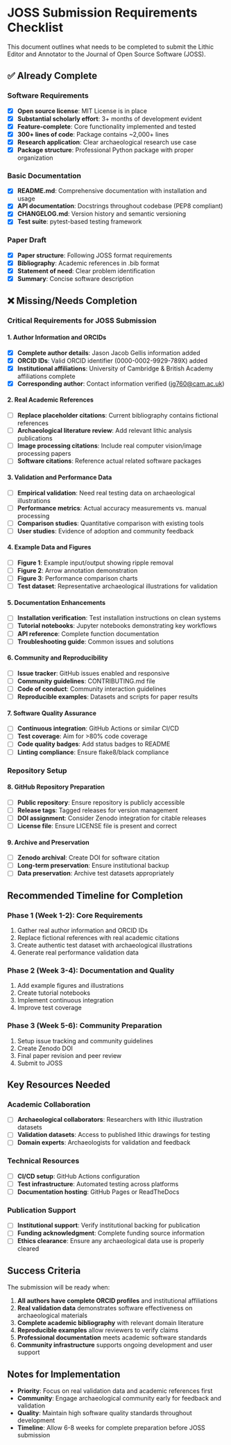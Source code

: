 # JOSS Submission Requirements Checklist

This document outlines what needs to be completed to submit the Lithic Editor and Annotator to the Journal of Open Source Software (JOSS).

## ✅ Already Complete

### Software Requirements
- [x] **Open source license**: MIT License is in place
- [x] **Substantial scholarly effort**: 3+ months of development evident
- [x] **Feature-complete**: Core functionality implemented and tested
- [x] **300+ lines of code**: Package contains ~2,000+ lines
- [x] **Research application**: Clear archaeological research use case
- [x] **Package structure**: Professional Python package with proper organization

### Basic Documentation
- [x] **README.md**: Comprehensive documentation with installation and usage
- [x] **API documentation**: Docstrings throughout codebase (PEP8 compliant)
- [x] **CHANGELOG.md**: Version history and semantic versioning
- [x] **Test suite**: pytest-based testing framework

### Paper Draft
- [x] **Paper structure**: Following JOSS format requirements
- [x] **Bibliography**: Academic references in .bib format
- [x] **Statement of need**: Clear problem identification
- [x] **Summary**: Concise software description

## ❌ Missing/Needs Completion

### Critical Requirements for JOSS Submission

#### 1. Author Information and ORCIDs
- [x] **Complete author details**: Jason Jacob Gellis information added
- [x] **ORCID IDs**: Valid ORCID identifier (0000-0002-9929-789X) added
- [x] **Institutional affiliations**: University of Cambridge & British Academy affiliations complete
- [x] **Corresponding author**: Contact information verified (jg760@cam.ac.uk)

#### 2. Real Academic References
- [ ] **Replace placeholder citations**: Current bibliography contains fictional references
- [ ] **Archaeological literature review**: Add relevant lithic analysis publications
- [ ] **Image processing citations**: Include real computer vision/image processing papers
- [ ] **Software citations**: Reference actual related software packages

#### 3. Validation and Performance Data
- [ ] **Empirical validation**: Need real testing data on archaeological illustrations
- [ ] **Performance metrics**: Actual accuracy measurements vs. manual processing
- [ ] **Comparison studies**: Quantitative comparison with existing tools
- [ ] **User studies**: Evidence of adoption and community feedback

#### 4. Example Data and Figures
- [ ] **Figure 1**: Example input/output showing ripple removal
- [ ] **Figure 2**: Arrow annotation demonstration
- [ ] **Figure 3**: Performance comparison charts
- [ ] **Test dataset**: Representative archaeological illustrations for validation

#### 5. Documentation Enhancements
- [ ] **Installation verification**: Test installation instructions on clean systems
- [ ] **Tutorial notebooks**: Jupyter notebooks demonstrating key workflows
- [ ] **API reference**: Complete function documentation
- [ ] **Troubleshooting guide**: Common issues and solutions

#### 6. Community and Reproducibility
- [ ] **Issue tracker**: GitHub issues enabled and responsive
- [ ] **Community guidelines**: CONTRIBUTING.md file
- [ ] **Code of conduct**: Community interaction guidelines
- [ ] **Reproducible examples**: Datasets and scripts for paper results

#### 7. Software Quality Assurance
- [ ] **Continuous integration**: GitHub Actions or similar CI/CD
- [ ] **Test coverage**: Aim for >80% code coverage
- [ ] **Code quality badges**: Add status badges to README
- [ ] **Linting compliance**: Ensure flake8/black compliance

### Repository Setup

#### 8. GitHub Repository Preparation
- [ ] **Public repository**: Ensure repository is publicly accessible
- [ ] **Release tags**: Tagged releases for version management
- [ ] **DOI assignment**: Consider Zenodo integration for citable releases
- [ ] **License file**: Ensure LICENSE file is present and correct

#### 9. Archive and Preservation
- [ ] **Zenodo archival**: Create DOI for software citation
- [ ] **Long-term preservation**: Ensure institutional backup
- [ ] **Data preservation**: Archive test datasets appropriately

## Recommended Timeline for Completion

### Phase 1 (Week 1-2): Core Requirements
1. Gather real author information and ORCID IDs
2. Replace fictional references with real academic citations
3. Create authentic test dataset with archaeological illustrations
4. Generate real performance validation data

### Phase 2 (Week 3-4): Documentation and Quality
1. Add example figures and illustrations
2. Create tutorial notebooks
3. Implement continuous integration
4. Improve test coverage

### Phase 3 (Week 5-6): Community Preparation
1. Setup issue tracking and community guidelines
2. Create Zenodo DOI
3. Final paper revision and peer review
4. Submit to JOSS

## Key Resources Needed

### Academic Collaboration
- [ ] **Archaeological collaborators**: Researchers with lithic illustration datasets
- [ ] **Validation datasets**: Access to published lithic drawings for testing
- [ ] **Domain experts**: Archaeologists for validation and feedback

### Technical Resources
- [ ] **CI/CD setup**: GitHub Actions configuration
- [ ] **Test infrastructure**: Automated testing across platforms
- [ ] **Documentation hosting**: GitHub Pages or ReadTheDocs

### Publication Support
- [ ] **Institutional support**: Verify institutional backing for publication
- [ ] **Funding acknowledgment**: Complete funding source information
- [ ] **Ethics clearance**: Ensure any archaeological data use is properly cleared

## Success Criteria

The submission will be ready when:

1. **All authors have complete ORCID profiles** and institutional affiliations
2. **Real validation data** demonstrates software effectiveness on archaeological materials
3. **Complete academic bibliography** with relevant domain literature
4. **Reproducible examples** allow reviewers to verify claims
5. **Professional documentation** meets academic software standards
6. **Community infrastructure** supports ongoing development and user support

## Notes for Implementation

- **Priority**: Focus on real validation data and academic references first
- **Community**: Engage archaeological community early for feedback and validation
- **Quality**: Maintain high software quality standards throughout development
- **Timeline**: Allow 6-8 weeks for complete preparation before JOSS submission